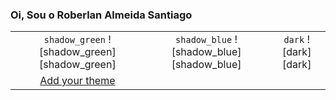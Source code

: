 ### Oi, Sou o Roberlan Almeida Santiago

| | | |
| :--: | :--: | :--: |
| `shadow_green` ![shadow_green][shadow_green] | `shadow_blue` ![shadow_blue][shadow_blue] | `dark` ![dark][dark] |
| [Add your theme][add-theme] | | |

[add-theme]: https://github.com/anuraghazra/github-readme-stats/edit/master/themes/index.js

